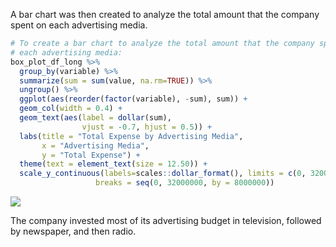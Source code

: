 A bar chart was then created to analyze the total amount that the
company spent on each advertising media.

``` r
# To create a bar chart to analyze the total amount that the company spent on 
# each advertising media:
box_plot_df_long %>%
  group_by(variable) %>%
  summarize(sum = sum(value, na.rm=TRUE)) %>%
  ungroup() %>%
  ggplot(aes(reorder(factor(variable), -sum), sum)) + 
  geom_col(width = 0.4) +
  geom_text(aes(label = dollar(sum),
                vjust = -0.7, hjust = 0.5)) +
  labs(title = "Total Expense by Advertising Media",
       x = "Advertising Media",
       y = "Total Expense") +
  theme(text = element_text(size = 12.50)) +
  scale_y_continuous(labels=scales::dollar_format(), limits = c(0, 32000000), 
                   breaks = seq(0, 32000000, by = 8000000))
```

![](Sales-Quantity-Prediction-Based-on-Advertising-Media-Investment_files/figure-gfm/unnamed-chunk-13-1.png)<!-- -->

The company invested most of its advertising budget in television,
followed by newspaper, and then radio.
